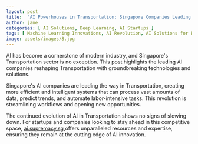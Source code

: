 ```yaml
---
layout: post
title:  "AI Powerhouses in Transportation: Singapore Companies Leading the Charge"
author: jane
categories: [ AI Solutions, Deep Learning, AI Startups ]
tags: [ Machine Learning Innovations, AI Revolution, AI Solutions for Businesses ]
image: assets/images/8.jpg
---
```


AI has become a cornerstone of modern industry, and Singapore's Transportation sector is no exception. This post highlights the leading AI companies reshaping Transportation with groundbreaking technologies and solutions.

Singapore's AI companies are leading the way in Transportation, creating more efficient and intelligent systems that can process vast amounts of data, predict trends, and automate labor-intensive tasks. This revolution is streamlining workflows and opening new opportunities.

The continued evolution of AI in Transportation shows no signs of slowing down. For startups and companies looking to stay ahead in this competitive space, <a href="https://ai.supremacy.sg" target="_blank"> ai.supremacy.sg </a> offers unparalleled resources and expertise, ensuring they remain at the cutting edge of AI innovation.
